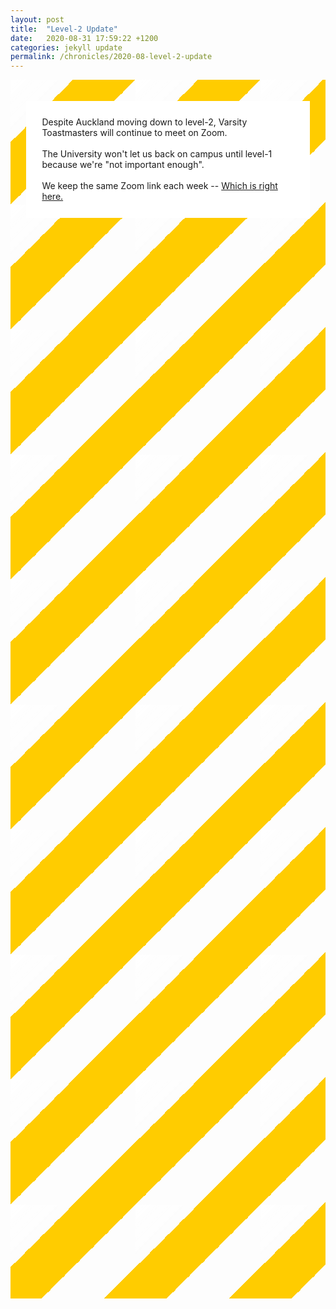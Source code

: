 ```yaml
---
layout: post
title:  "Level-2 Update"
date:   2020-08-31 17:59:22 +1200
categories: jekyll update
permalink: /chronicles/2020-08-level-2-update
---
```

<style>
    #wrapper {
        height: 50%;
        width: 100%;
        background-image: linear-gradient(-45deg, rgb(255, 204, 0) 25%, transparent 25%, 
        transparent 50%, rgb(255, 204, 0) 50%, rgb(255, 204, 0) 75%, transparent 75%, #fff);
        background-size: 200px 200px;
    }
    #box {
        background-color: white;
        width: 80%;
        padding: 5%;
    }
    .centre {
        display: block;
        margin-left: auto;
        margin-right: auto;       
    }
    #invis_box {
        padding-top: 20px;
        padding-bottom: 20px;
    }
</style>

<div class = "content" id="wrapper">
<div id="invis_box"><p id="box" class="centre"> 
Despite Auckland moving down to level-2, Varsity Toastmasters will continue to meet on Zoom.<br><br>
The University won't let us back on campus until level-1 because we're "not important enough".
<br>
<br>
We keep the same Zoom link each week -- <a href='https://auckland.zoom.us/j/893139797'>
    Which is right here.
</a>            
<br>
</p>              

</div></div>